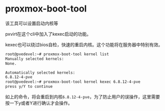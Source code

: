 # proxmox-boot-tool

该工具可以设置启动内核等

pxvirt在这个cli中加入了kexec启动的功能。

kexec也可以绕过bios自检，快速的重启内核。这个功能将在服务器中特别有效。

```bash
root@pvedevel:~# proxmox-boot-tool kernel list
Manually selected kernels:
None.

Automatically selected kernels:
6.8.12-4-pve
root@pvedevel:~# proxmox-boot-tool kernel kexec 6.8.12-4-pve
press y/Y to continue
```

如上的命令，将会重启到内核`6.8.12-4-pve`，为了防止用户的误操作，这里需要按一下y或者Y进行确认才会操作。

